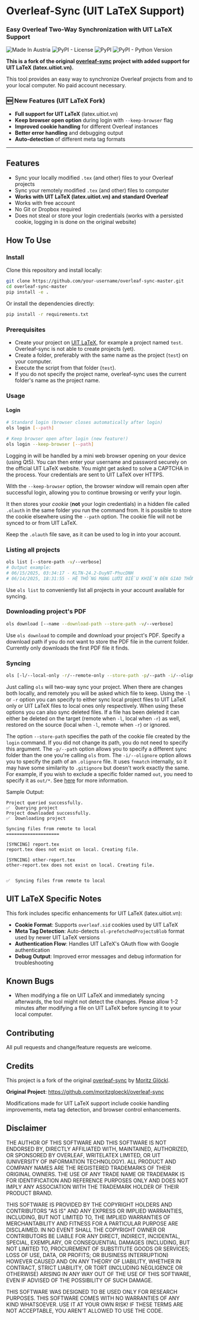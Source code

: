 # Overleaf-Sync (UIT LaTeX Support)
### Easy Overleaf Two-Way Synchronization with UIT LaTeX Support

![Made In Austria](https://img.shields.io/badge/Made%20in-Austria-%23ED2939.svg) ![PyPI - License](https://img.shields.io/pypi/l/overleaf-sync.svg) ![PyPI](https://img.shields.io/pypi/v/overleaf-sync.svg) ![PyPI - Python Version](https://img.shields.io/pypi/pyversions/overleaf-sync.svg)

**This is a fork of the original [overleaf-sync](https://github.com/moritzgloeckl/overleaf-sync) project with added support for UIT LaTeX (latex.uitiot.vn).**

This tool provides an easy way to synchronize Overleaf projects from and to your local computer. No paid account necessary.

### 🆕 New Features (UIT LaTeX Fork)
- **Full support for UIT LaTeX** (latex.uitiot.vn)
- **Keep browser open option** during login with `--keep-browser` flag
- **Improved cookie handling** for different Overleaf instances
- **Better error handling** and debugging output
- **Auto-detection** of different meta tag formats

----

## Features
- Sync your locally modified `.tex` (and other) files to your Overleaf projects
- Sync your remotely modified `.tex` (and other) files to computer
- **Works with UIT LaTeX (latex.uitiot.vn) and standard Overleaf**
- Works with free account
- No Git or Dropbox required
- Does not steal or store your login credentials (works with a persisted cookie, logging in is done on the original website)

## How To Use
### Install
Clone this repository and install locally:

```bash
git clone https://github.com/your-username/overleaf-sync-master.git
cd overleaf-sync-master
pip install -e .
```

Or install the dependencies directly:
```bash
pip install -r requirements.txt
```

### Prerequisites
- Create your project on [UIT LaTeX](https://latex.uitiot.vn/project), for example a project named `test`. Overleaf-sync is not able to create projects (yet).
- Create a folder, preferably with the same name as the project (`test`) on your computer.
- Execute the script from that folder (`test`).
- If you do not specify the project name, overleaf-sync uses the current folder's name as the project name.

### Usage
#### Login
```bash
# Standard login (browser closes automatically after login)
ols login [--path]

# Keep browser open after login (new feature!)
ols login --keep-browser [--path]
```

Logging in will be handled by a mini web browser opening on your device (using Qt5). You can then enter your username and password securely on the official UIT LaTeX website. You might get asked to solve a CAPTCHA in the process. Your credentials are sent to UIT LaTeX over HTTPS.

With the `--keep-browser` option, the browser window will remain open after successful login, allowing you to continue browsing or verify your login.

It then stores your *cookie* (**not** your login credentials) in a hidden file called `.olauth` in the same folder you run the command from. It is possible to store the cookie elsewhere using the `--path` option. The cookie file will not be synced to or from UIT LaTeX.

Keep the `.olauth` file save, as it can be used to log in into your account.

### Listing all projects
```bash
ols list [--store-path -v/--verbose]
# Output example:
# 06/15/2025, 03:34:17 - KLTN-24.2-DuyNT-PhucDNH
# 06/14/2025, 18:31:55 - HỆ THỐNG MẠNG LƯỚI ĐIỀU KHIỂN ĐÈN GIAO THÔNG...
```

Use `ols list` to conveniently list all projects in your account available for syncing. 

### Downloading project's PDF
```bash
ols download [--name --download-path --store-path -v/--verbose]
```

Use `ols download` to compile and download your project's PDF. Specify a download path if you do not want to store the PDF file in the current folder. Currently only downloads the first PDF file it finds.

### Syncing
```bash
ols [-l/--local-only -r/--remote-only --store-path -p/--path -i/--olignore]
```

Just calling `ols` will two-way sync your project. When there are changes both locally, and remotely you will be asked which file to keep. Using the `-l` or `-r` option you can specify to either sync local project files to UIT LaTeX only or UIT LaTeX files to local ones only respectively. When using these options you can also sync deleted files. If a file has been deleted it can either be deleted on the target (remote when `-l`, local when `-r`) as well, restored on the source (local when `-l`, remote when `-r`) or ignored.

The option `--store-path` specifies the path of the cookie file created by the `login` command. If you did not change its path, you do not need to specify this argument. The `-p/--path` option allows you to specify a different sync folder than the one you're calling `ols` from. The `-i/--olignore` option allows you to specify the path of an `.olignore` file. It uses `fnmatch` internally, so it may have some similarity to `.gitignore` but doesn't work exactly the same. For example, if you wish to exclude a specific folder named `out`, you need to specify it as `out/*`. See [here](https://docs.python.org/3/library/fnmatch.html) for more information.

Sample Output:

```
Project queried successfully.
✅  Querying project
Project downloaded successfully.
✅  Downloading project

Syncing files from remote to local
====================

[SYNCING] report.tex
report.tex does not exist on local. Creating file.

[SYNCING] other-report.tex
other-report.tex does not exist on local. Creating file.


✅  Syncing files from remote to local
```

## UIT LaTeX Specific Notes

This fork includes specific enhancements for UIT LaTeX (latex.uitiot.vn):

- **Cookie Format**: Supports `overleaf.sid` cookies used by UIT LaTeX
- **Meta Tag Detection**: Auto-detects `ol-prefetchedProjectsBlob` format used by newer UIT LaTeX versions
- **Authentication Flow**: Handles UIT LaTeX's OAuth flow with Google authentication
- **Debug Output**: Improved error messages and debug information for troubleshooting

## Known Bugs
- When modifying a file on UIT LaTeX and immediately syncing afterwards, the tool might not detect the changes. Please allow 1-2 minutes after modifying a file on UIT LaTeX before syncing it to your local computer.

## Contributing

All pull requests and change/feature requests are welcome.

## Credits

This project is a fork of the original [overleaf-sync](https://github.com/moritzgloeckl/overleaf-sync) by [Moritz Glöckl](https://github.com/moritzglk). 

**Original Project**: https://github.com/moritzgloeckl/overleaf-sync

Modifications made for UIT LaTeX support include cookie handling improvements, meta tag detection, and browser control enhancements.

## Disclaimer
THE AUTHOR OF THIS SOFTWARE AND THIS SOFTWARE IS NOT ENDORSED BY, DIRECTLY AFFILIATED WITH, MAINTAINED, AUTHORIZED, OR SPONSORED BY OVERLEAF, WRITELATEX LIMITED, OR UIT (UNIVERSITY OF INFORMATION TECHNOLOGY). ALL PRODUCT AND COMPANY NAMES ARE THE REGISTERED TRADEMARKS OF THEIR ORIGINAL OWNERS. THE USE OF ANY TRADE NAME OR TRADEMARK IS FOR IDENTIFICATION AND REFERENCE PURPOSES ONLY AND DOES NOT IMPLY ANY ASSOCIATION WITH THE TRADEMARK HOLDER OF THEIR PRODUCT BRAND.

THIS SOFTWARE IS PROVIDED BY THE COPYRIGHT HOLDERS AND CONTRIBUTORS "AS IS" AND ANY EXPRESS OR IMPLIED WARRANTIES, INCLUDING, BUT NOT LIMITED TO, THE IMPLIED WARRANTIES OF MERCHANTABILITY AND FITNESS FOR A PARTICULAR PURPOSE ARE DISCLAIMED. IN NO EVENT SHALL THE COPYRIGHT OWNER OR CONTRIBUTORS BE LIABLE FOR ANY DIRECT, INDIRECT, INCIDENTAL, SPECIAL, EXEMPLARY, OR CONSEQUENTIAL DAMAGES (INCLUDING, BUT NOT LIMITED TO, PROCUREMENT OF SUBSTITUTE GOODS OR SERVICES; LOSS OF USE, DATA, OR PROFITS; OR BUSINESS INTERRUPTION) HOWEVER CAUSED AND ON ANY THEORY OF LIABILITY, WHETHER IN CONTRACT, STRICT LIABILITY, OR TORT (INCLUDING NEGLIGENCE OR OTHERWISE) ARISING IN ANY WAY OUT OF THE USE OF THIS SOFTWARE, EVEN IF ADVISED OF THE POSSIBILITY OF SUCH DAMAGE.

THIS SOFTWARE WAS DESIGNED TO BE USED ONLY FOR RESEARCH PURPOSES. THIS SOFTWARE COMES WITH NO WARRANTIES OF ANY KIND WHATSOEVER. USE IT AT YOUR OWN RISK! IF THESE TERMS ARE NOT ACCEPTABLE, YOU AREN'T ALLOWED TO USE THE CODE.

